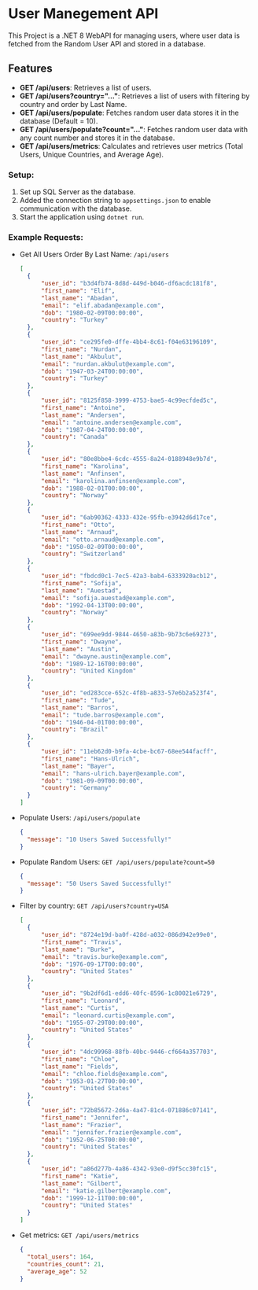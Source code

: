 # User Manegement API

This Project is a .NET 8 WebAPI for managing users, where user data is fetched from the Random User API and stored in a database.

## Features
- **GET /api/users**: Retrieves a list of users.
- **GET /api/users?country="..."**: Retrieves a list of users with filtering by country and order by Last Name.
- **GET /api/users/populate**: Fetches random user data stores it in the database (Default = 10).
- **GET /api/users/populate?count="..."**: Fetches random user data with any count number and stores it in the database.
- **GET /api/users/metrics**: Calculates and retrieves user metrics (Total Users, Unique Countries, and Average Age).

### **Setup:**
1. Set up SQL Server as the database.
2. Added the connection string to `appsettings.json` to enable communication with the database.
3. Start the application using `dotnet run`.

### **Example Requests:**
- Get All Users Order By Last Name: `/api/users`

  ```json
  [
    {
        "user_id": "b3d4fb74-8d8d-449d-b046-df6acdc181f8",
        "first_name": "Elif",
        "last_name": "Abadan",
        "email": "elif.abadan@example.com",
        "dob": "1980-02-09T00:00:00",
        "country": "Turkey"
    },
    {
        "user_id": "ce295fe0-dffe-4bb4-8c61-f04e63196109",
        "first_name": "Nurdan",
        "last_name": "Akbulut",
        "email": "nurdan.akbulut@example.com",
        "dob": "1947-03-24T00:00:00",
        "country": "Turkey"
    },
    {
        "user_id": "8125f858-3999-4753-bae5-4c99ecfded5c",
        "first_name": "Antoine",
        "last_name": "Andersen",
        "email": "antoine.andersen@example.com",
        "dob": "1987-04-24T00:00:00",
        "country": "Canada"
    },
    {
        "user_id": "80e8bbe4-6cdc-4555-8a24-0188948e9b7d",
        "first_name": "Karolina",
        "last_name": "Anfinsen",
        "email": "karolina.anfinsen@example.com",
        "dob": "1988-02-01T00:00:00",
        "country": "Norway"
    },
    {
        "user_id": "6ab90362-4333-432e-95fb-e3942d6d17ce",
        "first_name": "Otto",
        "last_name": "Arnaud",
        "email": "otto.arnaud@example.com",
        "dob": "1950-02-09T00:00:00",
        "country": "Switzerland"
    },
    {
        "user_id": "fbdcd0c1-7ec5-42a3-bab4-6333920acb12",
        "first_name": "Sofija",
        "last_name": "Auestad",
        "email": "sofija.auestad@example.com",
        "dob": "1992-04-13T00:00:00",
        "country": "Norway"
    },
    {
        "user_id": "699ee9dd-9844-4650-a83b-9b73c6e69273",
        "first_name": "Dwayne",
        "last_name": "Austin",
        "email": "dwayne.austin@example.com",
        "dob": "1989-12-16T00:00:00",
        "country": "United Kingdom"
    },
    {
        "user_id": "ed283cce-652c-4f8b-a833-57e6b2a523f4",
        "first_name": "Tude",
        "last_name": "Barros",
        "email": "tude.barros@example.com",
        "dob": "1946-04-01T00:00:00",
        "country": "Brazil"
    },
    {
        "user_id": "11eb62d0-b9fa-4cbe-bc67-68ee544facff",
        "first_name": "Hans-Ulrich",
        "last_name": "Bayer",
        "email": "hans-ulrich.bayer@example.com",
        "dob": "1981-09-09T00:00:00",
        "country": "Germany"
    }
  ]
  ```
  
- Populate Users: `/api/users/populate`

  ```json
  {
    "message": "10 Users Saved Successfully!"
  }
  ```
  
- Populate Random Users: `GET /api/users/populate?count=50`

  ```json
  {
    "message": "50 Users Saved Successfully!"
  }
  ```
  
- Filter by country: `GET /api/users?country=USA`

  ```json
  [
    {
        "user_id": "8724e19d-ba0f-428d-a032-086d942e99e0",
        "first_name": "Travis",
        "last_name": "Burke",
        "email": "travis.burke@example.com",
        "dob": "1976-09-17T00:00:00",
        "country": "United States"
    },
    {
        "user_id": "9b2df6d1-edd6-40fc-8596-1c80021e6729",
        "first_name": "Leonard",
        "last_name": "Curtis",
        "email": "leonard.curtis@example.com",
        "dob": "1955-07-29T00:00:00",
        "country": "United States"
    },
    {
        "user_id": "4dc99968-88fb-40bc-9446-cf664a357703",
        "first_name": "Chloe",
        "last_name": "Fields",
        "email": "chloe.fields@example.com",
        "dob": "1953-01-27T00:00:00",
        "country": "United States"
    },
    {
        "user_id": "72b85672-2d6a-4a47-81c4-071886c07141",
        "first_name": "Jennifer",
        "last_name": "Frazier",
        "email": "jennifer.frazier@example.com",
        "dob": "1952-06-25T00:00:00",
        "country": "United States"
    },
    {
        "user_id": "a86d277b-4a86-4342-93e0-d9f5cc30fc15",
        "first_name": "Katie",
        "last_name": "Gilbert",
        "email": "katie.gilbert@example.com",
        "dob": "1999-12-11T00:00:00",
        "country": "United States"
    }
  ]
  ```
  
- Get metrics: `GET /api/users/metrics`

  ```json
  {
    "total_users": 164,
    "countries_count": 21,
    "average_age": 52
  }
  ```
